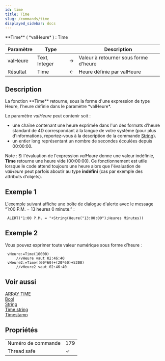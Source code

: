 ```yaml
---
id: time
title: Time
slug: /commands/time
displayed_sidebar: docs
---
```


<!--REF #_command_.Time.Syntax-->**Time** ( *valHeure* ) : Time<!-- END REF-->
<!--REF #_command_.Time.Params-->
| Paramètre | Type |  | Description |
| --- | --- | --- | --- |
| valHeure | Text, Integer | &#8594;  | Valeur à retourner sous forme d'heure |
| Résultat | Time | &#8592; | Heure définie par valHeure |

<!-- END REF-->

## Description 

<!--REF #_command_.Time.Summary-->La fonction **Time** retourne, sous la forme d'une expression de type Heure, l'heure définie dans le paramètre *valHeure*.<!-- END REF-->

Le paramètre *valHeure* peut contenir soit :

* une chaîne contenant une heure exprimée dans l'un des formats d'heure standard de 4D correspondant à la langue de votre système (pour plus d'informations, reportez-vous à la description de la commande [String](../commands/string.md)).
* un entier long représentant un nombre de secondes écoulées depuis 00:00:00.

Note : Si l'évaluation de l'expression *valHeure* donne une valeur indéfinie, **Time** retourne une heure vide (00:00:00). Ce fonctionnement est utile lorsque le code attend toujours une heure alors que l'évaluation de *valHeure* peut parfois aboutir au type **indéfini** (cas par exemple des attributs d'objets).

## Exemple 1 

L'exemple suivant affiche une boîte de dialogue d'alerte avec le message “1:00 P.M. = 13 heures 0 minute.” :

```4d
 ALERT("1:00 P.M. = "+String(Heure("13:00:00");Heures Minutes))
```

## Exemple 2 

Vous pouvez exprimer toute valeur numérique sous forme d’heure :

```4d
 vHeure:=Time(10000)
     //vHeure vaut 02:46:40
 vHeure2:=Time((60*60)+(20*60)+5200)
     //vHeure2 vaut 02:46:40
```

## Voir aussi 

[ARRAY TIME](array-time.md)  
[Bool](bool.md)  
[String](../commands/string.md)  
[Time string](../commands/time-string.md)  
[Timestamp](timestamp.md)  

## Propriétés

|  |  |
| --- | --- |
| Numéro de commande | 179 |
| Thread safe | &check; |


